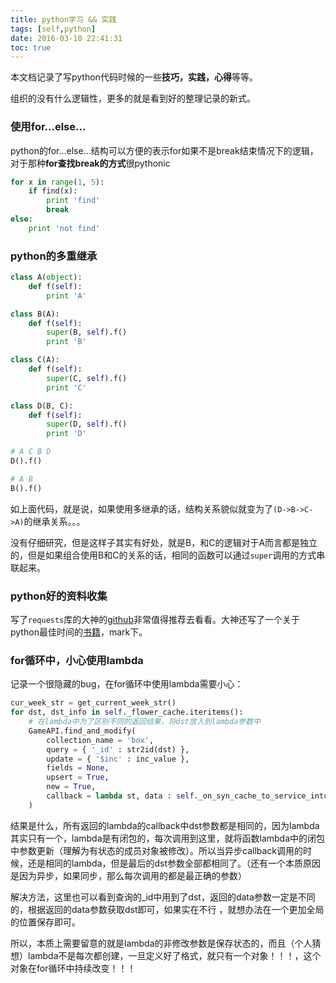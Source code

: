 ```yaml
---
title: python学习 && 实践
tags: [self,python]
date: 2016-03-10 22:41:31
toc: true
---
```


本文档记录了写python代码时候的一些**技巧，实践，心得**等等。

组织的没有什么逻辑性，更多的就是看到好的整理记录的新式。

<!--more-->

### 使用for...else...

python的for...else...结构可以方便的表示for如果不是break结束情况下的逻辑，对于那种**for查找break的方式**很pythonic

```python
for x in range(1, 5):
    if find(x):
        print 'find'
        break
else:
    print 'not find'
```

### python的多重继承

```python
class A(object):
    def f(self):
        print 'A'

class B(A):
    def f(self):
        super(B, self).f()
        print 'B'

class C(A):
    def f(self):
        super(C, self).f()
        print 'C'

class D(B, C):
    def f(self):
        super(D, self).f()
        print 'D'

# A C B D
D().f()

# A B
B().f()
```

如上面代码，就是说，如果使用多继承的话，结构关系貌似就变为了`(D->B->C->A)`的继承关系。。。

没有仔细研究，但是这样子其实有好处，就是B，和C的逻辑对于A而言都是独立的，但是如果组合使用B和C的关系的话，相同的函数可以通过`super`调用的方式串联起来。

### python好的资料收集

写了`requests`库的大神的[github](https://github.com/kennethreitz)非常值得推荐去看看。大神还写了一个关于python最佳时间的[书籍](http://docs.python-guide.org/en/latest/)，mark下。

### for循环中，小心使用lambda

记录一个很隐藏的bug，在for循环中使用lambda需要小心：

```python
cur_week_str = get_current_week_str()
for dst, dst_info in self._flower_cache.iteritems():
    # 在lambda中为了区别不同的返回结果，将dst放入到lambda参数中
    GameAPI.find_and_modify(
        collection_name = 'box',
        query = { '_id' : str2id(dst) },
        update = { '$inc' : inc_value },
        fields = None,
        upsert = True,
        new = True,
        callback = lambda st, data : self._on_syn_cache_to_service_into_db_back(st, data, cur_week_str, dst)
    )
```

结果是什么，所有返回的lambda的callback中dst参数都是相同的，因为lambda其实只有一个，lambda是有闭包的，每次调用到这里，就将函数lambda中的闭包中参数更新（理解为有状态的成员对象被修改）。所以当异步callback调用的时候，还是相同的lambda，但是最后的dst参数全部都相同了。（还有一个本质原因是因为异步，如果同步，那么每次调用的都是最正确的参数）

解决方法，这里也可以看到查询的_id中用到了dst，返回的data参数一定是不同的，根据返回的data参数获取dst即可，如果实在不行 ，就想办法在一个更加全局的位置保存即可。

所以，本质上需要留意的就是lambda的非修改参数是保存状态的，而且（个人猜想）lambda不是每次都创建，一旦定义好了格式，就只有一个对象！！！，这个对象在for循环中持续改变！！！


